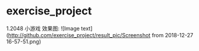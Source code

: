 # exercise_project
1.2048 小游戏
效果图:
![Image text](http://github.com/exercise_project/result_pic/Screenshot from 2018-12-27 16-57-51.png)
        
      
